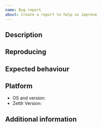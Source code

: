 ```yaml
---
name: Bug report
about: Create a report to help us improve
---
```


## Description
<!-- Below, please describe what the Bug does in one or two short sentences. -->

## Reproducing
<!-- Below, describe the steps necessary to reproduce the unwanted behaviour -->

## Expected behaviour
<!-- Below, please describe what Zettlr should do instead -->

<!-- If helpful, add Screenshots to further narrow down the issue -->

<!-- Please provide information on your operating system -->
## Platform
 - OS and version:
 - Zettlr Version:

## Additional information
<!-- If there is anything else that might be of interest, please provide it here -->
